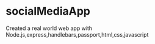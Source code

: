 # socialMediaApp
Created a real world web app with Node.js,express,handlebars,passport,html,css,javascript

